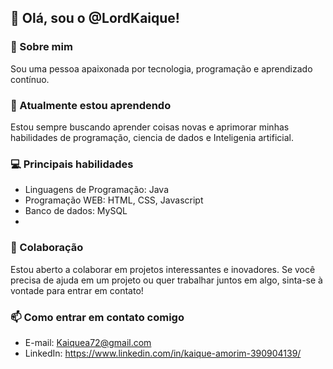 ## 👋 Olá, sou o @LordKaique!

### 👀 Sobre mim
Sou uma pessoa apaixonada por tecnologia, programação e aprendizado contínuo.

### 🌱 Atualmente estou aprendendo
Estou sempre buscando aprender coisas novas e aprimorar minhas habilidades de programação, ciencia de dados e Inteligenia artificial. 

### 💻 Principais habilidades
- Linguagens de Programação: Java
- Programação WEB: HTML, CSS, Javascript
- Banco de dados: MySQL
-  
### 💞️ Colaboração
Estou aberto a colaborar em projetos interessantes e inovadores. Se você precisa de ajuda em um projeto ou quer trabalhar juntos em algo, sinta-se à vontade para entrar em contato!

### 📫 Como entrar em contato comigo
- E-mail: Kaiquea72@gmail.com
- LinkedIn: https://www.linkedin.com/in/kaique-amorim-390904139/

<!---
LordKaique/LordKaique é um repositório ✨ especial ✨ porque seu `README.md` (este arquivo) aparece em seu perfil do GitHub.
Você pode clicar no link "Preview" para ver como ficará.
--->
